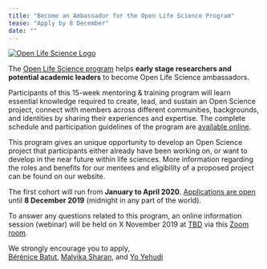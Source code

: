 ```yaml
---
title: "Become an Ambassador for the Open Life Science Program"
tease: "Apply by 8 December"
date: ""
---
```


[<img class="float-right" style="max-width: 16rem" src="/src/images/logos/open-life-science-logo.png" alt="Open Life Science Logo" />](https://openlifesci.org/)

The [Open Life Science program](https://openlifesci.org/) helps **early stage researchers and potential academic leaders** to become Open Life Science ambassadors.

Participants of this 15-week mentoring & training program will learn essential knowledge required to create, lead, and sustain an Open Science project, connect with members across different communities, backgrounds, and identities by sharing their experiences and expertise. The complete schedule and participation guidelines of the program are [available online](https://openlifesci.org/syllabus).

This program gives an unique opportunity to develop an Open Science project that participants either already have been working on, or want to develop in the near future within life sciences. More information regarding the roles and benefits for our mentees and eligibility of a proposed project can be found on our website.

The first cohort will run from **January to April 2020**. [Applications are open](https://easychair.org/cfp/ols-2020) until **8 December 2019** (midnight in any part of the world). 

To answer any questions related to this program, an online information session (webinar) will be held on X November 2019 at [TBD](https://arewemeetingyet.com/something) via this [Zoom room](zoomlink).

We strongly encourage you to apply,<br />
[Bérénice Batut](https://research.bebatut.fr/), [Malvika Sharan](https://github.com/malvikasharan), and [Yo Yehudi](https://github.com/yochannah)

